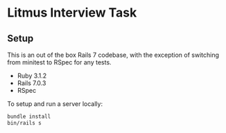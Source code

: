 # Litmus Interview Task

## Setup

This is an out of the box Rails 7 codebase, with the exception of switching from minitest to RSpec for any tests.

* Ruby 3.1.2
* Rails 7.0.3
* RSpec

To setup and run a server locally:

```bash
bundle install
bin/rails s
````

